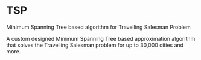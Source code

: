 # TSP
Minimum Spanning Tree based algorithm for Travelling Salesman Problem

A custom designed Minimum Spanning Tree based approximation algorithm that solves the Travelling Salesman
problem for up to 30,000 cities and more. 
